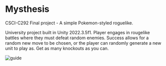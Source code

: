 # Mysthesis
CSCI-C292 Final project - A simple Pokemon-styled roguelike. 

University project built in Unity 2022.3.5f1. Player engages in rougelike battles where they must defeat random enemies. Success allows for a random new move to be chosen, or the player can randomly generate a new unit to play as. Get as many knockouts as you can. 

![guide](https://github.com/russellpuff/Mysthesis/assets/40721667/1e84fe4c-4ba7-49fd-9f60-5e4171c9992e)
